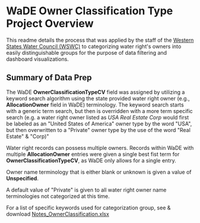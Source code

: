# WaDE Owner Classification Type Project Overview
This readme details the process that was applied by the staff of the [Western States Water Council (WSWC)](http://wade.westernstateswater.org/) to categorizing water right's owners into easily distinguishable groups for the purpose of data filtering and dashboard visualizations.

## Summary of Data Prep
The WaDE **OwnerClassificationTypeCV** field was assigned by utilizing a keyword search algorithm using the state provided water right owner (e.g., **AllocationOwner** field in WaDE) terminology.  The keyword search starts with a generic term search, but then is overridden with a more term specific search (e.g. a water right owner listed as *USA Real Estate Corp* would  first be labeled as an "United States of America" owner type by the word "USA", but then overwritten to a "Private" owner type by the use of the word "Real Estate" & "Corp)"

Water right records can possess multiple owners.  Records within WaDE with multiple **AllocationOwner** entries were given a single best fist term for **OwnerClassificationTypeCV**, as WaDE only allows for a single entry.  

Owner name terminology that is either blank or unknown is given a value of **Unspecified**.

A default value of "Private" is given to all water right owner name terminologies not categorized at this time.

For a list of specific keywords used for categorization group, see & download [Notes_OwnerClassification.xlsx](https://github.com/WSWCWaterDataExchange/MappingStatesDataToWaDE2.0/blob/master/5_CustomFunctions/OwnerClassification/Notes_OwnerClassification.xlsx)


